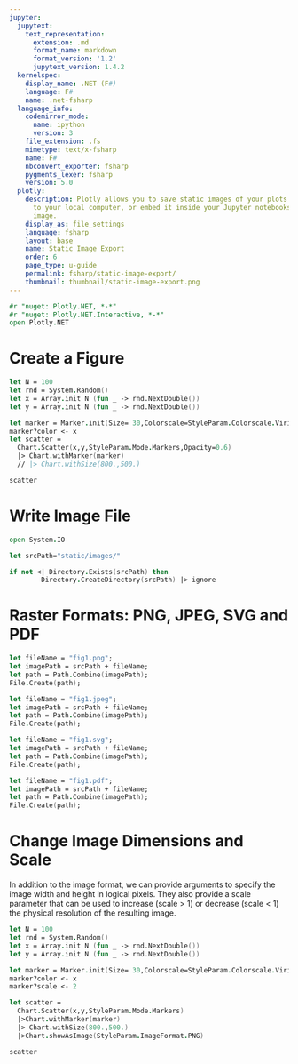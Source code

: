 ```yaml
---
jupyter:
  jupytext:
    text_representation:
      extension: .md
      format_name: markdown
      format_version: '1.2'
      jupytext_version: 1.4.2
  kernelspec:
    display_name: .NET (F#)
    language: F#
    name: .net-fsharp
  language_info:
    codemirror_mode:
      name: ipython
      version: 3
    file_extension: .fs
    mimetype: text/x-fsharp
    name: F#
    nbconvert_exporter: fsharp
    pygments_lexer: fsharp
    version: 5.0
  plotly:
    description: Plotly allows you to save static images of your plots. Save the image
      to your local computer, or embed it inside your Jupyter notebooks as a static
      image.
    display_as: file_settings
    language: fsharp
    layout: base
    name: Static Image Export
    order: 6
    page_type: u-guide
    permalink: fsharp/static-image-export/
    thumbnail: thumbnail/static-image-export.png
---
```


```fsharp dotnet_interactive={"language": "fsharp"}
#r "nuget: Plotly.NET, *-*"
#r "nuget: Plotly.NET.Interactive, *-*"
open Plotly.NET
```

# Create a Figure


```fsharp dotnet_interactive={"language": "fsharp"}
let N = 100
let rnd = System.Random()
let x = Array.init N (fun _ -> rnd.NextDouble())
let y = Array.init N (fun _ -> rnd.NextDouble())

let marker = Marker.init(Size= 30,Colorscale=StyleParam.Colorscale.Viridis);
marker?color <- x
let scatter =
  Chart.Scatter(x,y,StyleParam.Mode.Markers,Opacity=0.6)
  |> Chart.withMarker(marker)
  // |> Chart.withSize(800.,500.)

```

```fsharp dotnet_interactive={"language": "fsharp"}
scatter
```

# Write Image File


```fsharp dotnet_interactive={"language": "fsharp"}
open System.IO

let srcPath="static/images/"

if not <| Directory.Exists(srcPath) then
        Directory.CreateDirectory(srcPath) |> ignore
```

# Raster Formats: PNG, JPEG, SVG and PDF


```fsharp dotnet_interactive={"language": "fsharp"}
let fileName = "fig1.png";
let imagePath = srcPath + fileName;
let path = Path.Combine(imagePath);
File.Create(path);
```

```fsharp dotnet_interactive={"language": "fsharp"}
let fileName = "fig1.jpeg";
let imagePath = srcPath + fileName;
let path = Path.Combine(imagePath);
File.Create(path);
```

```fsharp dotnet_interactive={"language": "fsharp"}
let fileName = "fig1.svg";
let imagePath = srcPath + fileName;
let path = Path.Combine(imagePath);
File.Create(path);
```

```fsharp dotnet_interactive={"language": "fsharp"}
let fileName = "fig1.pdf";
let imagePath = srcPath + fileName;
let path = Path.Combine(imagePath);
File.Create(path);
```

# Change Image Dimensions and Scale



In addition to the image format, we can provide arguments to specify the image width and height in logical pixels. They also provide a scale parameter that can be used to increase (scale > 1) or decrease (scale < 1) the physical resolution of the resulting image.

```fsharp dotnet_interactive={"language": "fsharp"}
let N = 100
let rnd = System.Random()
let x = Array.init N (fun _ -> rnd.NextDouble())
let y = Array.init N (fun _ -> rnd.NextDouble())

let marker = Marker.init(Size= 30,Colorscale=StyleParam.Colorscale.Viridis);
marker?color <- x
marker?scale <- 2

let scatter =
  Chart.Scatter(x,y,StyleParam.Mode.Markers)
  |>Chart.withMarker(marker)
  |> Chart.withSize(800.,500.)
  |>Chart.showAsImage(StyleParam.ImageFormat.PNG)
```

```fsharp dotnet_interactive={"language": "fsharp"}
scatter
```
